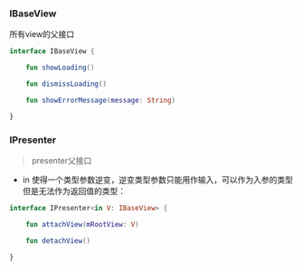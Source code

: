 
### IBaseView
所有view的父接口
```kotlin
interface IBaseView {

    fun showLoading()

    fun dismissLoading()

    fun showErrorMessage(message: String)

}
```

### IPresenter

> presenter父接口 

- in 使得一个类型参数逆变，逆变类型参数只能用作输入，可以作为入参的类型但是无法作为返回值的类型：

```kotlin
interface IPresenter<in V: IBaseView> {

    fun attachView(mRootView: V)

    fun detachView()

}
```
